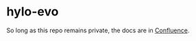 # hylo-evo

So long as this repo remains private, the docs are in [Confluence](https://hylozoic.atlassian.net/wiki/spaces/DEV/pages/87195649/Web+Client).
